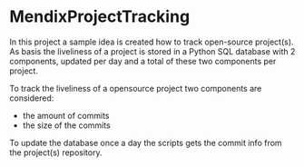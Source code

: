 # MendixProjectTracking

In this project a sample idea is created how to track open-source project(s). As basis the liveliness of a project is stored in a Python SQL database with 2 components, updated per day and a total of these two components per project.

To track the liveliness of a opensource project two components are considered: 
- the amount of commits
- the size of the commits

To update the database once a day the scripts gets the commit info from the project(s) repository.
